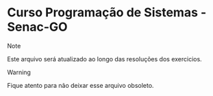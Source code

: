 # Curso Programação de Sistemas - Senac-GO

>[!NOTE]
> Este arquivo será atualizado ao longo das resoluções dos exercicios.

> [!WARNING]
> Fique atento para não deixar esse arquivo obsoleto.
